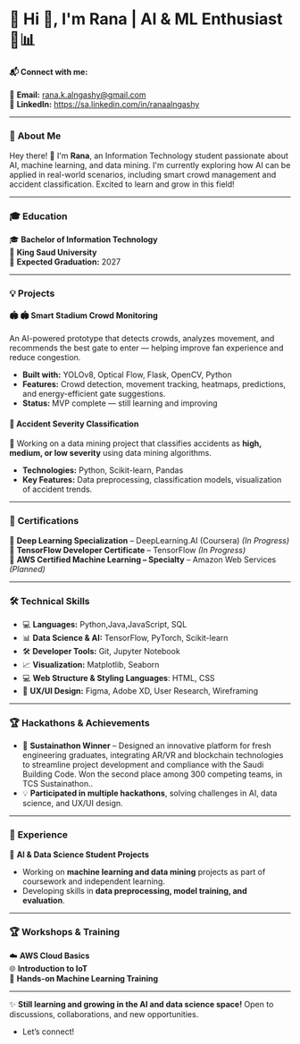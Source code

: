 # 🌟 **Hi 👋, I'm Rana | AI & ML Enthusiast 🤖📊**

#### **📬 Connect with me:**  
📧 **Email:** rana.k.alngashy@gmail.com  
📧 **LinkedIn:** https://sa.linkedin.com/in/ranaalngashy

---

### 🧐 **About Me**  
Hey there! 👋 I'm **Rana**, an Information Technology student passionate about AI, machine learning, and data mining. I'm currently exploring how AI can be applied in real-world scenarios, including smart crowd management and accident classification. Excited to learn and grow in this field! 

---

### 🎓 **Education**  
🎓 **Bachelor of Information Technology**  
🏫 **King Saud University**  
📅 **Expected Graduation:** 2027

---

### 💡 **Projects**  

#### 🏟️ **🏟️ Smart Stadium Crowd Monitoring**  
An AI-powered prototype that detects crowds, analyzes movement, and recommends the best gate to enter — helping improve fan experience and reduce congestion.

- **Built with:** YOLOv8, Optical Flow, Flask, OpenCV, Python
- **Features:** Crowd detection, movement tracking, heatmaps, predictions, and energy-efficient gate suggestions.
- **Status:** MVP complete — still learning and improving
#### 🚗 **Accident Severity Classification**  
🚦 Working on a data mining project that classifies accidents as **high, medium, or low severity** using data mining algorithms.  
- **Technologies:** Python, Scikit-learn, Pandas  
- **Key Features:** Data preprocessing, classification models, visualization of accident trends.  

---

### 📜 **Certifications**  
📌 **Deep Learning Specialization** – DeepLearning.AI (Coursera) *(In Progress)*  
📌 **TensorFlow Developer Certificate** – TensorFlow *(In Progress)*  
📌 **AWS Certified Machine Learning – Specialty** – Amazon Web Services *(Planned)*  

---

### 🛠️ **Technical Skills** 

- 💻 **Languages:** Python,Java,JavaScript, SQL 
- 📊 **Data Science & AI:** TensorFlow, PyTorch, Scikit-learn 
- 🛠️ **Developer Tools:** Git, Jupyter Notebook  
- 📈 **Visualization:** Matplotlib, Seaborn  
- 💻 **Web Structure & Styling Languages**: HTML, CSS    
- 🎨 **UX/UI Design:** Figma, Adobe XD, User Research, Wireframing  


---

### 🏆 **Hackathons & Achievements**  
- 🥈 **Sustainathon Winner** – Designed an innovative platform for fresh engineering graduates, integrating AR/VR and blockchain technologies to streamline project development and compliance with the Saudi Building Code. Won the        second place among 300 competing teams, in TCS Sustainathon..  
- 💡 **Participated in multiple hackathons**, solving challenges in AI, data science, and UX/UI design.  

---

### 🎯 **Experience**  
📌 **AI & Data Science Student Projects**  
- Working on **machine learning and data mining** projects as part of coursework and independent learning.  
- Developing skills in **data preprocessing, model training, and evaluation**.  

---

### 🏆 **Workshops & Training**  
☁️ **AWS Cloud Basics**  
🌐 **Introduction to IoT**  
🚀 **Hands-on Machine Learning Training**  

---

✨ **Still learning and growing in the AI and data science space!** Open to discussions, collaborations, and new opportunities. 
  -  Let’s connect!  
